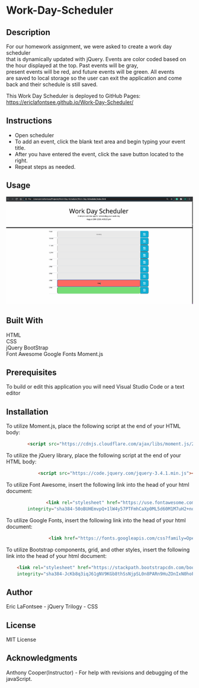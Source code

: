# Work-Day-Scheduler

## Description
For our homework assignment, we were asked to create a work day scheduler   
that is dynamically updated with jQuery. Events are color coded based on   
the hour displayed at the top. Past events will be gray,  
present events will be red, and future events will be green. All events  
are saved to local storage so the user can exit the application and come   
back and their schedule is still saved.

This Work Day Scheduler is deployed to GitHub Pages:
https://ericlafontsee.github.io/Work-Day-Scheduler/

## Instructions
* Open scheduler
* To add an event, click the blank text area and begin typing your event title.
* After you have entered the event, click the save button located to the right.
* Repeat steps as needed.


## Usage
![Work-Day-Scheduler Demo](images/WorkDayScheduler.gif)


## Built With
HTML  
CSS  
jQuery
BootStrap   
Font Awesome
Google Fonts
Moment.js

## Prerequisites
To build or edit this application you will need Visual Studio Code or a text editor

## Installation
To utilize Moment.js, place the following script at the end of your HTML body:

```html
        <script src="https://cdnjs.cloudflare.com/ajax/libs/moment.js/2.24.0/moment.min.js"></script>

```
To utilize the jQuery library, place the following script at the end of your HTML body:

```html
            <script src="https://code.jquery.com/jquery-3.4.1.min.js"></script>

```
To utilize Font Awesome, insert the following link into the head of your html document:

```html
               <link rel="stylesheet" href="https://use.fontawesome.com/releases/v5.8.1/css/all.css"
        integrity="sha384-50oBUHEmvpQ+1lW4y57PTFmhCaXp0ML5d60M1M7uH2+nqUivzIebhndOJK28anvf" crossorigin="anonymous" />

```
To utilize Google Fonts, insert the following link into the head of your html document:

```html
                <link href="https://fonts.googleapis.com/css?family=Open+Sans&display=swap" rel="stylesheet" />

```

To utilize Bootstrap components, grid, and other styles, insert the following link into the head of your html document:

```html
    <link rel="stylesheet" href="https://stackpath.bootstrapcdn.com/bootstrap/4.5.2/css/bootstrap.min.css"
    integrity="sha384-JcKb8q3iqJ61gNV9KGb8thSsNjpSL0n8PARn9HuZOnIxN0hoP+VmmDGMN5t9UJ0Z" crossorigin="anonymous">
```

## Author
Eric LaFontsee - jQuery
Trilogy - CSS


## License
MIT License

## Acknowledgments
Anthony Cooper(Instructor) - For help with revisions and debugging of the javaScript.
